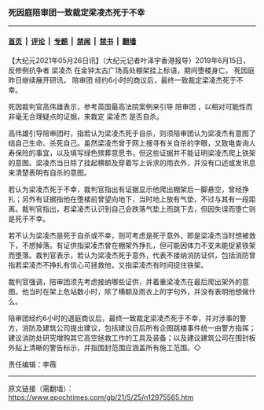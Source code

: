 ### 死因庭陪审团一致裁定梁凌杰死于不幸

---

#### [首页](../../../..?n12975565) &nbsp;|&nbsp; [评论](../../../../../epoch-comment?n12975565) &nbsp;|&nbsp; [专题](../../../../../epoch-special?n12975565) &nbsp;|&nbsp; [禁闻](../../../../../epoch-news?n12975565) &nbsp;|&nbsp; [禁书](../../../../../books?n12975565) &nbsp;|&nbsp; [翻墙](https://github.com/gfw-breaker/nogfw/blob/master/README.md?n12975565)


<div class="post_content" id="artbody" itemprop="articleBody">
 <!-- article content begin -->
 <p>
  【大纪元2021年05月26日讯】（大纪元记者叶泽宇香港报导）2019年6月15日，反修例抗争者
  <ok href="https://www.epochtimes.com/gb/tag/%E6%A2%81%E5%87%8C%E6%9D%B0.html">
   梁凌杰
  </ok>
  在金钟太古广场高处棚架挂上标语，期间堕楼身亡。
  <ok href="https://www.epochtimes.com/gb/tag/%E6%AD%BB%E5%9B%A0%E5%BA%AD.html">
   死因庭
  </ok>
  昨日继续展开研讯，
  <ok href="https://www.epochtimes.com/gb/tag/%E9%99%AA%E5%AE%A1%E5%9B%A2.html">
   陪审团
  </ok>
  经约6小时的商议后，最终一致裁定梁凌杰死于不幸。
 </p>
 <p>
  死因裁判官高伟雄表示，参考英国最高法院案例来引导
  <ok href="https://www.epochtimes.com/gb/tag/%E9%99%AA%E5%AE%A1%E5%9B%A2.html">
   陪审团
  </ok>
  ，以相对可能性而非毫无合理疑点的证据，来裁定
  <ok href="https://www.epochtimes.com/gb/tag/%E6%A2%81%E5%87%8C%E6%9D%B0.html">
   梁凌杰
  </ok>
  是否自杀。
 </p>
 <p>
  高伟雄引导陪审团时，指若认为梁凌杰死于自杀，则须陪审团认为梁凌杰有意图了结自己生命、杀死自己。虽然梁凌杰曾于网上搜寻有关自杀的字眼，又致电查询人寿保险的事宜，以及填写绿色殡葬意愿书，但这些证据并不能证明梁凌杰爬上铁架的意图。梁凌杰当日除了挂起横额及穿着写上诉求的雨衣外，并没有口述或发讯息来清楚表明有自杀的意图。
 </p>
 <p>
  若认为梁凌杰死于不幸，裁判官指出有证据显示他爬出棚架后一脚悬空，曾经挣扎；另外有证据指他在堕楼前曾望向地下，当时地上放有气垫，不过与其有一段距离。裁判官指出，若梁凌杰认识到自己会跌落气垫上而跳下去，但因失误而堕亡则是死于不幸。
 </p>
 <p>
  若不认为梁凌杰是死于自杀或不幸，则可考虑是死于意外，即是梁凌杰当时想被救下，不想掉落。有证供指梁凌杰曾在棚架外挣扎，但可能因体力不支未能捉紧铁架而堕落。裁判官表示，若认为梁凌杰死于意外，代表不接纳消防证供，包括消防曾指若梁凌杰不挣扎有信心可拯救他，又指梁凌杰有时间捉住铁架。
 </p>
 <p>
  裁判官强调，陪审团须先考虑接纳哪些证供，并着重梁凌杰在最后爬出架外的意图。他当时在架上危站数小时，除了横额及雨衣上的字句外，并没有表明他想做什么。
 </p>
 <p>
  陪审团经约6小时的退庭商议后，最终一致裁定梁凌杰死于不幸，并对涉事的警方，消防及建筑公司提出建议，包括建议日后所有企图跳楼事件统一由警方指挥；建议消防处研究增购其它高空拯救工作的工具及装备；以及建议建筑公司在围封板外贴上清晰的警告标示，并指围封范围应涵盖所有施工范围。◇
 </p>
 <p>
  责任编辑：李薇
 </p>
 <!-- article content end -->
 <div id="below_article_ad">
 </div>
</div>


---

原文链接（需翻墙）：https://www.epochtimes.com/gb/21/5/25/n12975565.htm
